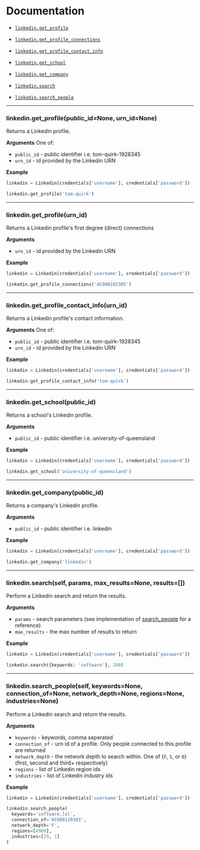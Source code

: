 # Documentation

* [`linkedin.get_profile`](#get_profile)
* [`linkedin.get_profile_connections`](#get_profile_connections)
* [`linkedin.get_profile_contact_info`](#get_profile_contact_info)

* [`linkedin.get_school`](#get_school)
* [`linkedin.get_company`](#get_company)

* [`linkedin.search`](#search)
* [`linkedin.search_people`](#search_people)

---------------------------------------

<a name="get_profile"></a>
### linkedin.get_profile(public_id=None, urn_id=None)

Returns a Linkedin profile.

__Arguments__
One of:
* `public_id`<str> - public identifier i.e. tom-quirk-1928345
* `urn_id`<str> - id provided by the Linkedin URN

__Example__

```python
linkedin = Linkedin(credentials['username'], credentials['password'])

linkedin.get_profile('tom-quirk')
```

---------------------------------------

<a name="get_profile_connections"></a>
### linkedin.get_profile(urn_id)

Returns a Linkedin profile's first degree (direct) connections

__Arguments__
* `urn_id`<str> - id provided by the Linkedin URN

__Example__

```python
linkedin = Linkedin(credentials['username'], credentials['password'])

linkedin.get_profile_connections('AC000102305')
```

---------------------------------------

<a name="get_profile_contact_info"></a>
### linkedin.get_profile_contact_info(urn_id)

Returns a Linkedin profile's contact information.

__Arguments__
One of:
* `public_id`<str> - public identifier i.e. tom-quirk-1928345
* `urn_id`<str> - id provided by the Linkedin URN

__Example__

```python
linkedin = Linkedin(credentials['username'], credentials['password'])

linkedin.get_profile_contact_info('tom-quirk')
```

---------------------------------------

<a name="get_school"></a>
### linkedin.get_school(public_id)

Returns a school's Linkedin profile.

__Arguments__
* `public_id`<str> - public identifier i.e. university-of-queensland

__Example__

```python
linkedin = Linkedin(credentials['username'], credentials['password'])

linkedin.get_school('university-of-queensland')
```

---------------------------------------

<a name="get_company"></a>
### linkedin.get_company(public_id)

Returns a company's Linkedin profile.

__Arguments__
* `public_id`<str> - public identifier i.e. linkedin

__Example__

```python
linkedin = Linkedin(credentials['username'], credentials['password'])

linkedin.get_company('linkedin')
```

---------------------------------------

<a name="search"></a>
### linkedin.search(self, params, max_results=None, results=[])

Perform a Linkedin search and return the results.

__Arguments__
* `params`<dict> - search parameters (see implementation of [search_people](#search_people) for a reference)
* `max_results`<int> - the max number of results to return

__Example__

```python
linkedin = Linkedin(credentials['username'], credentials['password'])

linkedin.search({keywords: 'software'}, 200)
```

---------------------------------------

<a name="search_people"></a>
### linkedin.search_people(self, keywords=None, connection_of=None, network_depth=None, regions=None, industries=None)

Perform a Linkedin search and return the results.

__Arguments__
* `keywords`<str> - keywords, comma seperated
* `connection_of`<str> - urn id of a profile. Only people connected to this profile are returned
* `network_depth`<str> - the network depth to search within. One of {`F`, `S`, or `O`} (first, second and third+ respectively)
* `regions`<list> - list of Linkedin region ids
* `industries`<list> - list of Linkedin industry ids

__Example__

```python
linkedin = Linkedin(credentials['username'], credentials['password'])

linkedin.search_people(
  keywords='software,lol', 
  connection_of='AC000120303',
  network_depth='F',
  regions=[4909],
  industries=[29, 1]
)
```
